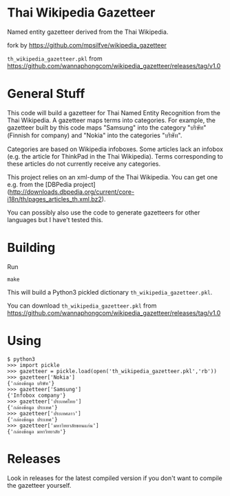 # Thai Wikipedia Gazetteer

Named entity gazetteer derived from the Thai Wikipedia.

fork by https://github.com/mpsilfve/wikipedia_gazetteer

```th_wikipedia_gazetteer.pkl``` from https://github.com/wannaphongcom/wikipedia_gazetteer/releases/tag/v1.0

# General Stuff

This code will build a gazetteer for Thai Named Entity Recognition from the Thai Wikipedia. A gazetteer maps terms into categories. For example, the gazetteer built by this code maps "Samsung" into the category "บริษัท" (Finnish for company) and "Nokia" into the categories "บริษัท". 

Categories are based on Wikipedia infoboxes. Some articles lack an infobox (e.g. the article for ThinkPad in the Thai Wikipedia). Terms corresponding to these articles do not currently receive any categories.

This project relies on an xml-dump of the Thai Wikipedia. You can get one e.g. from the [DBPedia project] (http://downloads.dbpedia.org/current/core-i18n/th/pages_articles_th.xml.bz2).

You can possibly also use the code to generate gazetteers for other languages but I have't tested this. 

# Building

Run

    make
    
This will build a Python3 pickled dictionary ```th_wikipedia_gazetteer.pkl```.

You can download ```th_wikipedia_gazetteer.pkl``` from https://github.com/wannaphongcom/wikipedia_gazetteer/releases/tag/v1.0

# Using
```
$ python3
>>> import pickle
>>> gazetteer = pickle.load(open('th_wikipedia_gazetteer.pkl','rb'))
>>> gazetteer['Nokia']
{'กล่องข้อมูล บริษัท'}
>>> gazetteer['Samsung']
{'Infobox company'}
>>> gazetteer['ประเทศไทย']
{'กล่องข้อมูล ประเทศ'}
>>> gazetteer['ประเทศลาว']
{'กล่องข้อมูล ประเทศ'}
>>> gazetteer['มหาวิทยาลัยขอนแก่น']
{'กล่องข้อมูล มหาวิทยาลัย'}
```

# Releases

Look in releases for the latest compiled version if you don't want to compile the gazetteer yourself.

